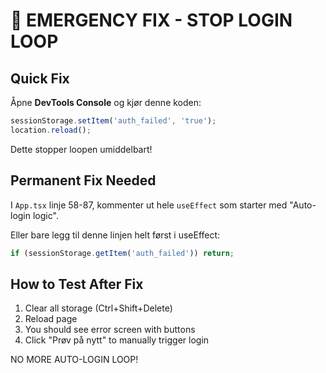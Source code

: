 # 🛑 EMERGENCY FIX - STOP LOGIN LOOP

## Quick Fix

Åpne **DevTools Console** og kjør denne koden:

```javascript
sessionStorage.setItem('auth_failed', 'true');
location.reload();
```

Dette stopper loopen umiddelbart!

## Permanent Fix Needed

I `App.tsx` linje 58-87, kommenter ut hele `useEffect` som starter med "Auto-login logic".

Eller bare legg til denne linjen helt først i useEffect:
```typescript
if (sessionStorage.getItem('auth_failed')) return;
```

## How to Test After Fix

1. Clear all storage (Ctrl+Shift+Delete)
2. Reload page
3. You should see error screen with buttons
4. Click "Prøv på nytt" to manually trigger login

NO MORE AUTO-LOGIN LOOP!
